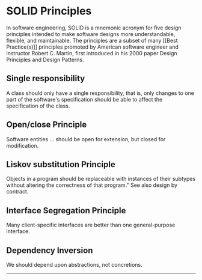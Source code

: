 # SOLID Principles
In software engineering, SOLID is a mnemonic acronym for five design principles intended to make software designs more understandable, flexible, and maintainable. The principles are a subset of many [[Best Practice(s)]] principles promoted by American software engineer and instructor Robert C. Martin, first introduced in his 2000 paper Design Principles and Design Patterns.
  
## Single responsibility  
  
A class should only have a single responsibility, that is, only changes to one part of the software's specification should be able to affect the specification of the class.  
  
## Open/close Principle  
  
Software entities ... should be open for extension, but closed for modification.  
  
## Liskov substitution Principle  
  
Objects in a program should be replaceable with instances of their subtypes without altering the correctness of that program." See also design by contract.  
  
## Interface Segregation Principle  
Many client-specific interfaces are better than one general-purpose interface.  
  
## Dependency Inversion  
We should depend upon abstractions, not concretions.

---


